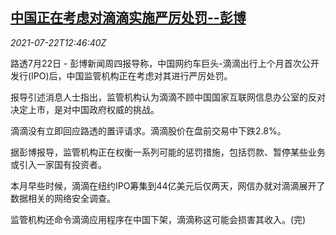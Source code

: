 <!--1626958863000-->
[中国正在考虑对滴滴实施严厉处罚--彭博](https://cn.reuters.com/article/china-didi-penalty-bbg-0722-idCNKBS2ES1ED)
------

<div><i>2021-07-22T12:46:40Z</i></div><p>路透7月22日 - 彭博新闻周四报导称，中国网约车巨头-滴滴出行上个月首次公开发行(IPO)后，中国监管机构正在考虑对其进行严厉处罚。</p><p>报导引述消息人士指出，监管机构认为滴滴不顾中国国家互联网信息办公室的反对决定上市，是对中国政府权威的挑战。</p><p>滴滴没有立即回应路透的置评请求。滴滴股价在盘前交易中下跌2.8%。</p><p>据彭博报导，监管机构正在权衡一系列可能的惩罚措施，包括罚款、暂停某些业务或引入一家国有投资者。</p><p>本月早些时候，滴滴在纽约IPO筹集到44亿美元后仅两天，网信办就对滴滴展开了数据相关的网络安全调查。</p><p>监管机构还命令滴滴应用程序在中国下架，滴滴称这可能会损害其收入。(完)</p>
